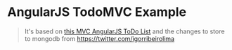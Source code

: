 # AngularJS TodoMVC Example



> It's based on [this MVC AngularJS ToDo List](http://todomvc.com/examples/angularjs/#/) and the changes to store to mongodb from https://twitter.com/igorribeirolima

